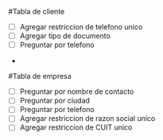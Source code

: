 #Tabla de cliente
- [ ] Agregar restriccion de telefono unico
- [ ] Agregar tipo de documento
- [ ] Preguntar por telefono
- 
#Tabla de empresa
- [ ] Preguntar por nombre de contacto
- [ ] Preguntar por ciudad
- [ ] Preguntar por telefono
- [ ] Agregar restriccion de razon social unico
- [ ] Agregar restriccion de CUIT unico
